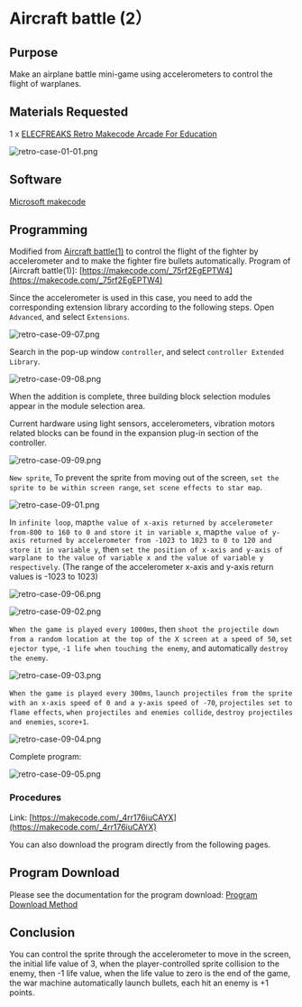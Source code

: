 # Aircraft battle (2）

## Purpose

Make an airplane battle mini-game using accelerometers to control the flight of warplanes.

## Materials Requested

1 x  [ELECFREAKS Retro Makecode Arcade For Education](https://item.taobao.com/item.htm?spm=a1z10.5-c-s.w4002-18602834185.82.51a95ccfE1IJt1&id=644090757603)

![retro-case-01-01.png](./images/retro-case-01-01.png)

## Software

[Microsoft makecode](https://arcade.makecode.com/)

## Programming

Modified from [Aircraft battle(1)](https://www.yuque.com/elecfreaks-learn/retro/bm01di) to control the flight of the fighter by accelerometer and to make the fighter fire bullets automatically.
Program of  [Aircraft battle(1)]: [https://makecode.com/_75rf2EgEPTW4](https://makecode.com/_75rf2EgEPTW4)

Since the accelerometer is used in this case, you need to add the corresponding extension library according to the following steps.
Open `Advanced`, and select `Extensions`.

![retro-case-09-07.png](./images/retro-case-09-07.png)

Search in the pop-up window `controller`, and select `controller Extended Library`.

![retro-case-09-08.png](./images/retro-case-09-08.png)

When the addition is complete, three building block selection modules appear in the module selection area.

Current hardware using light sensors, accelerometers, vibration motors related blocks can be found in the expansion plug-in section of the controller.

![retro-case-09-09.png](./images/retro-case-09-09.png)

`New sprite`, To prevent the sprite from moving out of the screen, `set the sprite to be within screen range`, `set scene effects to star map`.

![retro-case-09-01.png](./images/retro-case-09-01.png)

In `infinite loop`, map`the value of x-axis returned by accelerometer from-800 to 160 to 0 and store it in variable x`, map`the value of y-axis returned by accelerometer from -1023 to 1023 to 0 to 120 and store it in variable y`, then `set the position of x-axis and y-axis of warplane to the value of variable x and the value of variable y respectively`. (The range of the accelerometer x-axis and y-axis return values is -1023 to 1023)

![retro-case-09-06.png](./images/retro-case-09-06.png)

![retro-case-09-02.png](./images/retro-case-09-02.png)

`When the game is played every 1000ms`, then `shoot the projectile down from a random location at the top of the X screen at a speed of 50`, `set ejector type`, `-1 life when touching the enemy`, and automatically `destroy the enemy`.

![retro-case-09-03.png](./images/retro-case-09-03.png)

`When the game is played every 300ms`, `launch projectiles from the sprite with an x-axis speed of 0 and a y-axis speed of -70`, `projectiles set to flame effects`, `when projectiles and enemies collide`, `destroy projectiles and enemies`, `score+1`. 

![retro-case-09-04.png](./images/retro-case-09-04.png)

Complete program:

![retro-case-09-05.png](./images/retro-case-09-05.png)

### Procedures

Link: [https://makecode.com/_4rr176iuCAYX](https://makecode.com/_4rr176iuCAYX)

You can also download the program directly from the following pages.

## Program Download

Please see the documentation for the program download: [Program Download Method](https://www.yuque.com/elecfreaks-learn/retro/wxo25w)

## Conclusion

You can control the sprite through the accelerometer to move in the screen, the initial life value of 3, when the player-controlled sprite collision to the enemy, then -1 life value, when the life value to zero is the end of the game, the war machine automatically launch bullets, each hit an enemy is +1 points.

